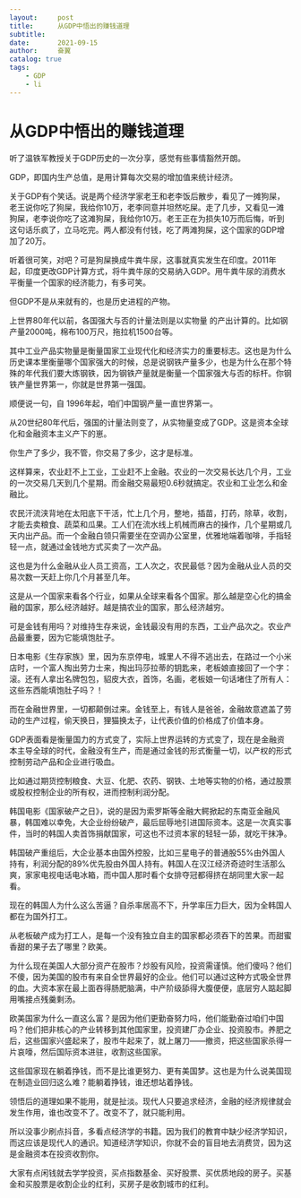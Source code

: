 ```yaml
---
layout:     post
title:      从GDP中悟出的赚钱道理
subtitle:   
date:       2021-09-15
author:     奋翼
catalog: true
tags:
    - GDP
    - li
---
```



# 从GDP中悟出的赚钱道理

听了温铁军教授关于GDP历史的一次分享，感觉有些事情豁然开朗。

GDP，即国内生产总值，是用计算每次交易的增加值来统计经济。

关于GDP有个笑话。说是两个经济学家老王和老李饭后散步，看见了一摊狗屎，老王说你吃了狗屎，我给你10万，老李同意并坦然吃屎。走了几步，又看见一滩狗屎，老李说你吃了这滩狗屎，我给你10万。老王正在为损失10万而后悔，听到这句话乐疯了，立马吃完。两人都没有付钱，吃了两滩狗屎，这个国家的GDP增加了20万。

听着很可笑，对吧？可是狗屎换成牛粪牛尿，这事就真实发生在印度。2011年起，印度更改GDP计算方式，将牛粪牛尿的交易纳入GDP。用牛粪牛尿的消费水平衡量一个国家的经济能力，有多可笑。

但GDP不是从来就有的，也是历史进程的产物。

上世界80年代以前，各国强大与否的计量法则是以实物量 的产出计算的。比如钢产量2000吨，棉布100万尺，拖拉机1500台等。

其中工业产品实物量是衡量国家工业现代化和经济实力的重要标志。这也是为什么历史课本里衡量哪个国家强大的时候，总是说钢铁产量多少，也是为什么在那个特殊的年代我们要大炼钢铁，因为钢铁产量就是衡量一个国家强大与否的标杆。你钢铁产量世界第一，你就是世界第一强国。

顺便说一句，自 1996年起，咱们中国钢产量一直世界第一。

从20世纪80年代后，强国的计量法则变了，从实物量变成了GDP。这是资本全球化和金融资本主义产下的崽。

你生产了多少，我不管，你交易了多少，这才是标准。

这样算来，农业赶不上工业，工业赶不上金融。农业的一次交易长达几个月，工业的一次交易几天到几个星期。而金融交易最短0.6秒就搞定。农业和工业怎么和金融比。

农民汗流浃背地在太阳底下干活，忙上几个月，整地，插苗，打药，除草，收割，才能去卖粮食、蔬菜和瓜果。工人们在流水线上机械而麻古的操作，几个星期或几天内出产品。而一个金融白领只需要坐在空调办公室里，优雅地端着咖啡，手指轻轻一点，就通过金钱地方式买卖了一次产品。

这也是为什么金融从业人员工资高，工人次之，农民最低？因为金融从业人员的交易次数一天赶上你几个月甚至几年。

这是从一个国家来看各个行业，如果从全球来看各个国家。那么越是空心化的搞金融的国家，那么经济越好。越是搞农业的国家，那么经济越穷。

可是金钱有用吗？对维持生存来说，金钱最没有用的东西，工业产品次之。农业产品最重要，因为它能填饱肚子。

日本电影《生存家族》里，因为东京停电，城里人不得不逃出去，在路过一个小米店时，一个富人掏出劳力士来，掏出玛莎拉蒂的钥匙来，老板娘直接回了一个字：滚。还有人拿出名牌包包，貂皮大衣，首饰，名画，老板娘一句话堵住了所有人：这些东西能填饱肚子吗？！

而在金融世界里，一切都颠倒过来。金钱至上，有钱人是爸爸，金融故意遮盖了劳动的生产过程，偷天换日，狸猫换太子，让代表价值的价格成了价值本身。

GDP表面看是衡量国力的方式变了，实际上世界运转的方式变了，现在是金融资本主导全球的时代，金融没有生产，而是通过金钱的形式衡量一切，以产权的形式控制劳动产品和企业进行吸血。

比如通过期货控制粮食、大豆、化肥、农药、钢铁、土地等实物的价格，通过股票或股权控制企业的所有权，进而控制利润分配。

韩国电影《国家破产之日》，说的是因为索罗斯等金融大鳄掀起的东南亚金融风暴，韩国难以幸免，大企业纷纷破产，最后屈辱地引进国际资本。这是一次真实事件，当时的韩国人卖首饰捐献国家，可这也不过资本家的轻轻一舔，就吃干抹净。

韩国破产重组后，大企业基本由国外控股，比如三星电子的普通股55%由外国人持有，利润分配的89%优先股由外国人持有。韩国人在汉江经济奇迹时生活那么爽，家家电视电话电冰箱，而中国人那时看个女排夺冠都得挤在胡同里大家一起看。

现在的韩国人为什么这么苦逼？自杀率居高不下，升学率压力巨大，因为全韩国人都在为国外打工。

从老板破产成为打工人，是每一个没有独立自主的国家都必须吞下的苦果。而甜蜜香甜的果子去了哪里？欧美。

为什么现在美国人大部分资产在股市？炒股有风险，投资需谨慎。他们傻吗？他们不傻，因为美国的股市有来自全世界最好的企业。他们可以通过这种方式吸全世界的血。大资本家在最上面吞得肠肥脑满，中产阶级舔得大腹便便，底层穷人踮起脚用嘴接点残羹剩汤。

欧美国家为什么一直这么富？是因为他们更勤奋努力吗，他们能勤奋过咱们中国吗？他们把非核心的产业转移到其他国家里，投资建厂办企业、投资股市。养肥之后，这些国家兴盛起来了，股市牛起来了，就上屠刀——撤资，把这些国家杀得一片哀嚎，然后国际资本进驻，收割这些国家。

这些国家现在躺着挣钱，而不是比谁更努力、更有美国梦。这也是为什么说美国现在制造业回归这么难？能躺着挣钱，谁还想站着挣钱。

领悟后的道理如果不能用，就是扯淡。现代人只要追求经济，金融的经济规律就会发生作用，谁也改变不了。改变不了，就只能利用。

所以没事少刷点抖音，多看点经济学的书籍。因为我们的教育中缺少经济学知识，而这应该是现代人的通识。知道经济学知识，你就不会的盲目地去消费贷，因为这是金融资本在投资收割你。

大家有点闲钱就去学学投资，买点指数基金、买好股票、买优质地段的房子。买基金和买股票是收割企业的红利，买房子是收割城市的红利。


